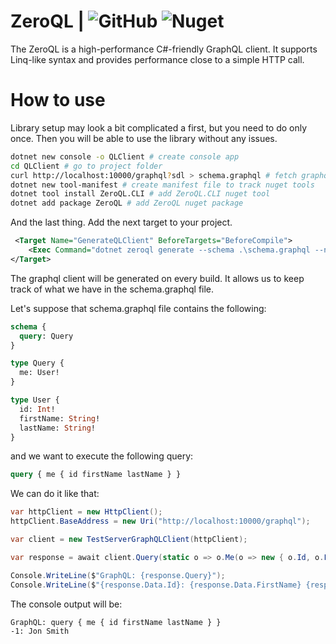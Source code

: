# ZeroQL | ![GitHub](https://img.shields.io/github/license/byme8/ZeroQL?color=blue&style=flat-square) ![Nuget](https://img.shields.io/nuget/v/zeroql?color=blue&style=flat-square)

The ZeroQL is a high-performance C#-friendly GraphQL client. It supports Linq-like syntax and provides performance close to a simple HTTP call.

# How to use

Library setup may look a bit complicated a first, but you need to do only once.
Then you will be able to use the library without any issues.

``` bash
dotnet new console -o QLClient # create console app
cd QLClient # go to project folder
curl http://localhost:10000/graphql?sdl > schema.graphql # fetch graphql schema from server(depends on your web server)
dotnet new tool-manifest # create manifest file to track nuget tools
dotnet tool install ZeroQL.CLI # add ZeroQL.CLI nuget tool
dotnet add package ZeroQL # add ZeroQL nuget package
```

And the last thing. Add the next target to your project.

``` xml
 <Target Name="GenerateQLClient" BeforeTargets="BeforeCompile">
    <Exec Command="dotnet zeroql generate --schema .\schema.graphql --namespace TestServer.Client --client-name TestServerGraphQLClient --output Generated/GraphQL.g.cs" />
</Target>
```

The graphql client will be generated on every build.
It allows us to keep track of what we have in the schema.graphql file.

Let's suppose that schema.graphql file contains the following:
``` graphql
schema {
  query: Query
}

type Query {
  me: User!
}

type User {
  id: Int!
  firstName: String!
  lastName: String!
}
```

and we want to execute the following query:
``` graphql
query { me { id firstName lastName } }
```

We can do it like that:
``` csharp
var httpClient = new HttpClient();
httpClient.BaseAddress = new Uri("http://localhost:10000/graphql");

var client = new TestServerGraphQLClient(httpClient);

var response = await client.Query(static o => o.Me(o => new { o.Id, o.FirstName, o.LastName }));

Console.WriteLine($"GraphQL: {response.Query}");
Console.WriteLine($"{response.Data.Id}: {response.Data.FirstName} {response.Data.LastName}");
```

The console output will be:
```
GraphQL: query { me { id firstName lastName } }
-1: Jon Smith
```


